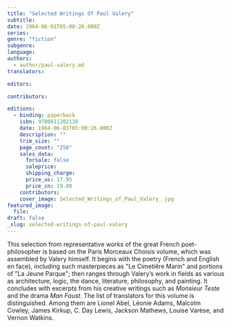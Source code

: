 ```yaml
---
title: "Selected Writings Of Paul Valery"
subtitle:
date: 1964-06-01T05:00:26.000Z
series:
genre: "fiction"
subgenre:
language:
authors:
  - author/paul-valery.md
translators:

editors:

contributors:

editions:
  - binding: paperback
    isbn: 9780811202138
    date: 1964-06-01T05:00:26.000Z
    description: ""
    trim_size: ""
    page_count: "256"
    sales_data:
      forsale: false
      saleprice:
      shipping_charge:
      price_us: 17.95
      price_cn: 19.00
    contributors:
    cover_image: Selected_Writings_of_Paul_Valery_.jpg
featured_image:
  file:
draft: false
_slug: selected-writings-of-paul-valery
---
```


This selection from representative works of the great French poet-philosopher is based on the Paris Morceaux Choisis volume, which was assembled by Valery himself. It begins with the poetry (French and English en face), including such masterpieces as "Le Cimetiêre Marin" and portions of "La Jeune Parque"; then ranges through Valery’s work in fields as various as architecture, logic, the dance, literature, philosophy, and painting. It concludes with excerpts from his creative writings such as _Monsieur Teste_ and the drama _Man Faust_. The list of translators for this volume is distinguished. Among them are Lionel Abel, Léonie Adams, Malcolm Cowley, James Kirkup, C. Day Lewis, Jackson Mathews, Louise Varèse, and Vernon Watkins.

